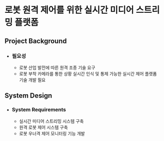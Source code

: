 # 로봇 원격 제어를 위한 실시간 미디어 스트리밍 플랫폼

## Project Background
- ### 필요성
  - 로봇 산업 발전에 따른 원격 조종 기술 요구
  - 로봇 부착 카메라를 통한 상황 실시간 인식 및 통제 가능한 실시간 제어 플랫폼 기술 개발 필요

## System Design
- ### System Requirements
  - 실시간 미디어 스트리밍 시스템 구축
  - 원격 로봇 제어 시스템 구축
  - 로봇 우너격 제어 모니터링 기능 개발

